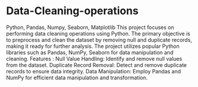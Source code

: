 # Data-Cleaning-operations
Python, Pandas, Numpy, Seaborn, Matplotlib
This project focuses on performing data cleaning operations using Python. The primary objective is to preprocess and clean the dataset by removing null and duplicate records, making it ready for further analysis. The project utilizes popular Python libraries such as Pandas, NumPy, Seaborn  for data manipulation and cleaning.
Features :
Null Value Handling: Identify and remove null values from the dataset. 
Duplicate Record Removal: Detect and remove duplicate records to ensure data integrity.
Data Manipulation: Employ Pandas and NumPy for efficient data manipulation and transformation.
